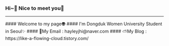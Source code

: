 <div align="left">  
<br/> 

### Hi~💚 Nice to meet you🥰
  <hr>
#### Welcome to my page👽
#### I'm Dongduk Women University Student in Seoul✨
#### 💌My Email : hayleyjhi@naver.com
#### ⛅My Blog : https://like-a-flowing-cloud.tistory.com/

</div>

<!--
**hyeinjeon/hyeinjeon** is a ✨ _special_ ✨ repository because its `README.md` (this file) appears on your GitHub profile.

Here are some ideas to get you started:

- 🔭 I’m currently working on ...
- 🌱 I’m currently learning ...
- 👯 I’m looking to collaborate on ...
- 🤔 I’m looking for help with ...
- 💬 Ask me about ...
- 📫 How to reach me: ...
- 😄 Pronouns: ...
- ⚡ Fun fact: ...
-->

